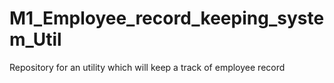 # M1_Employee_record_keeping_system_Util
Repository for an utility which will keep a track of employee record
